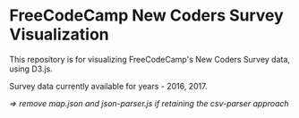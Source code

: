 # FreeCodeCamp New Coders Survey Visualization

This repository is for visualizing FreeCodeCamp's New Coders Survey data, using D3.js.

Survey data currently available for years - 2016, 2017.

*=> remove map.json and json-parser.js if retaining the csv-parser approach*
